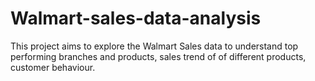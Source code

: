 # Walmart-sales-data-analysis
This project aims to explore the Walmart Sales data to understand top performing branches and products, sales trend of of different products, customer behaviour.

